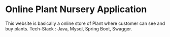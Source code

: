 # Online Plant Nursery Application
This website is basically a online store of Plant where customer can see and buy plants.
Tech-Stack : Java, Mysql, Spring Boot, Swagger.
